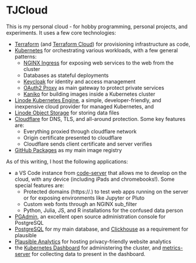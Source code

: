 # TJCloud

This is my personal cloud - for hobby programming, personal projects, and experiments. It uses a few core technologies:

* [Terraform](https://www.terraform.io) (and [Terraform Cloud](https://app.terraform.io/)) for provisioning infrastructure as code,
* [Kubernetes](https://kubernetes.io) for orchestrating various workloads, with a few general patterns:
    * [NGINX Ingress](https://kubernetes.github.io/ingress-nginx/) for exposing web services to the web from the cluster
    * Databases as stateful deployments 
    * [Keycloak](https://www.keycloak.org) for identity and access management 
    * [OAuth2 Proxy](https://oauth2-proxy.github.io/oauth2-proxy/) as main gateway to protect private services
    * [Kaniko](https://github.com/GoogleContainerTools/kaniko) for building images inside a Kubernetes cluster
* [Linode Kubernetes Engine](https://www.linode.com/products/kubernetes/), a simple, developer-friendly, and inexpensive cloud provider for managed Kubernetes, and 
* [Linode Object Storage](https://www.linode.com/products/object-storage/) for storing data files
* [Cloudflare](https://www.cloudflare.com) for DNS, TLS, and all-around protection. Some key features are:
    * Everything proxied through cloudflare network 
    * Origin certificate presented to cloudflare
    * Cloudflare sends client certificate and server verifies
* [GitHub Packages](https://github.com/features/packages) as my main image registry

As of this writing, I host the following applications:

* a VS Code instance from [code-server](https://github.com/coder/code-server) that allows me to develop on the cloud, with any device (including iPads and chromebooks!). Some special features are: 
    * Protected domains (https://<port>.<domain>) to test web apps running on the server or for exposing environments like Jupyter or Pluto
    * Custom web fonts through an NGINX sub_filter 
    * Python, Julia, JS, and R installations for the confused data person 
* [PGAdmin](https://www.pgadmin.org), an excellent open source administration console for PostgreSQL 
* [PostgreSQL](https://www.postgresql.org) for my main database, and [Clickhouse](https://clickhouse.com) as a requirement for plausible
* [Plausible Analytics](https://plausible.io) for hosting privacy-friendly website analytics
* the [Kubernetes Dashboard](https://github.com/kubernetes/dashboard) for administering the cluster, and [metrics-server](https://github.com/kubernetes-sigs/metrics-server) for collecting data to present in the dashboard.
